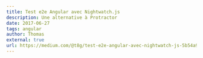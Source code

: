 ```yaml
---
title: Test e2e Angular avec Nightwatch.js
description: Une alternative à Protractor
date: 2017-06-27
tags: angular
author: Thomas
external: true
url: https://medium.com/@t8g/test-e2e-angular-avec-nightwatch-js-5b54a9a0e4d7
---
```

